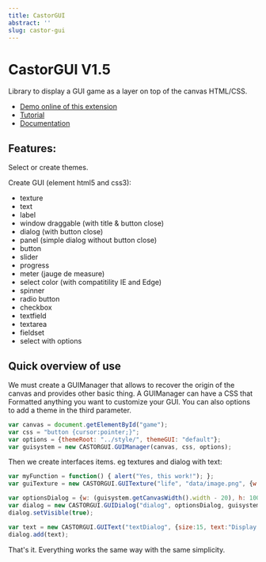 ```yaml
---
title: CastorGUI
abstract: ''
slug: castor-gui
---
```

# CastorGUI V1.5

Library to display a GUI game as a layer on top of the canvas HTML/CSS.

* [Demo online of this extension](http://www.babylon.actifgames.com/demoCastorGUI/)
* [Tutorial](https://github.com/BabylonJS/Extensions/tree/master/CastorGUI)
* [Documentation](https://bitbucket.org/JSbabylon/castorgui/src/3f588b5473f34f58fe1b8d3a095d0ba78a278d99/doc/?at=master)

## Features:

Select or create themes.

Create GUI (element html5 and css3):
* texture
* text
* label
* window draggable (with title & button close)
* dialog (with button close)
* panel (simple dialog without button close)
* button
* slider
* progress
* meter (jauge de measure)
* select color (with compatitility IE and Edge)
* spinner
* radio button
* checkbox
* textfield
* textarea
* fieldset
* select with options

## Quick overview of use

We must create a GUIManager that allows to recover the origin of the canvas and provides other basic thing.
A GUIManager can have a CSS that Formatted anything you want to customize your GUI.
You can also options to add a theme in the third parameter.

```javascript
var canvas = document.getElementById("game");
var css = "button {cursor:pointer;}";
var options = {themeRoot: "../style/", themeGUI: "default"};
var guisystem = new CASTORGUI.GUIManager(canvas, css, options);
```
Then we create interfaces items. eg textures and dialog with text:

```javascript
var myFunction = function() { alert("Yes, this work!"); };
var guiTexture = new CASTORGUI.GUITexture("life", "data/image.png", {w:50,h:50,x:10,y:0}, guisystem, myFunction);

var optionsDialog = {w: (guisystem.getCanvasWidth().width - 20), h: 100, x: 8, y: (guisystem.getCanvasWidth().height - 110)};
var dialog = new CASTORGUI.GUIDialog("dialog", optionsDialog, guisystem);
dialog.setVisible(true);

var text = new CASTORGUI.GUIText("textDialog", {size:15, text:"Display text here"}, guisystem, false);
dialog.add(text);
```
That's it. Everything works the same way with the same simplicity.
